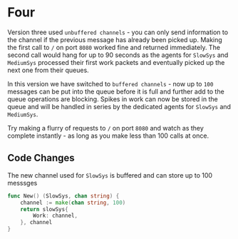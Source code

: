 # Four

Version three used `unbuffered channels` - you can only send information to the channel if the previous message
has already been picked up. Making the first call to `/` on port `8080` worked fine and returned immediately. 
The second call would hang for up to 90 seconds as the agents for `SlowSys` and `MediumSys` processed their first
work packets and eventually picked up the next one from their queues.

In this version we have switched to `buffered channels` - now up to `100` messages can be put into the queue 
before it is full and further add to the queue operations are blocking. Spikes in work can now be stored in the
queue and will be handled in series by the dedicated agents for `SlowSys` and `MediumSys`.

Try making a flurry of requests to `/` on port `8080` and watch as they complete instantly - as long as you make
less than 100 calls at once.

## Code Changes

The new channel used for `SlowSys` is buffered and can store up to 100 messsges

```go
func New() (SlowSys, chan string) {
    channel := make(chan string, 100)
    return slowSys{
        Work: channel,
    }, channel
}
```